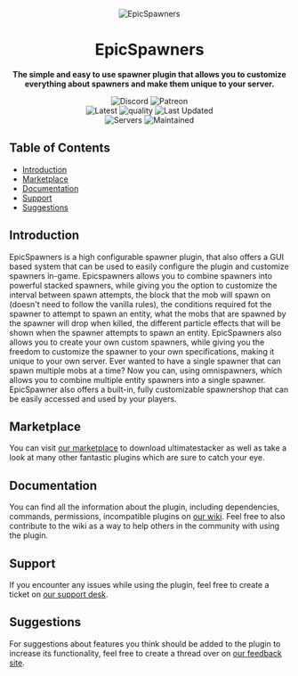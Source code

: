 <p align="center">
<img src="https://proxy.songoda.com/200/https://cdn2.songoda.com/products/epicspawners/5vteSKAGiFo6ElBhkFqUuKO13ggH28GDO3tundgK.png" alt="EpicSpawners" />
</p>
<h1 align="center">EpicSpawners</h1>

<p align="center">
  <b>The simple and easy to use spawner plugin that allows you to customize everything about spawners and make them unique to your server.</b>

<p align="center">
<img alt="Discord" src="https://img.shields.io/discord/293212540723396608?color=7289DA&label=Discord&logo=discord&logoColor=7289DA&link=https://discord.gg/songoda"> <img alt="Patreon" src="https://img.shields.io/badge/-Support_on_Patreon-F96854.svg?logo=patreon&style=flat&logoColor=white&link=https://wwww.patreon.com/songoda">  <br/> <img alt="Latest" src="https://img.shields.io/badge/-ver_6.4.5-4078C0.svg?logo=github&style=flat&logoColor=white&color=blue&label=Latest&labelColor=black"> <img alt="quality" src="https://img.shields.io/codacy/grade/1538be190da6406aa6a2bc711b2478a2"> <img alt="Last Updated" src="https://img.shields.io/github/last-commit/songoda/EpicSpawners"> <br/> <img alt="Servers" src="https://img.shields.io/bstats/servers/4181"> <img alt="Maintained" src="https://img.shields.io/maintenance/yes/2020"> 

<br />

## Table of Contents 

* [Introduction](#introduction)
* [Marketplace](#marketplace)
* [Documentation](#documentation)
* [Support](#support)
* [Suggestions](#suggestions)

## Introduction
EpicSpawners is a high configurable spawner plugin, that also offers a GUI based system that can be used to easily configure the plugin and customize spawners in-game. Epicspawners allows you to combine spawners into powerful stacked spawners, while giving you the option to customize the interval between spawn attempts, the block that the mob will spawn on (doesn't need to follow the vanilla rules), the conditions required fot the spawner to attempt to spawn an entity, what the mobs that are spawned by the spawner will drop when killed, the different particle effects that will be shown when the spawner attempts to spawn an entity. EpicSpawners also allows you to create your own custom spawners, while giving you the freedom to customize the spawner to your own specifications, making it unique to your own server. Ever wanted to have a single spawner that can spawn multiple mobs at a time? Now you can, using omnispawners, which allows you to combine multiple entity spawners into a single spawner. EpicSpawner also offers a built-in, fully customizable spawnershop that can be easily accessed and used by your players. 

## Marketplace
You can visit [our marketplace](https://songoda.com/marketplace/product/epicspawners-the-ultimate-spawner-plugin.13) to download ultimatestacker as well as take a look at many other fantastic plugins which are sure to catch your eye.

## Documentation
You can find all the information about the plugin, including dependencies, commands, permissions, incompatible plugins on [our wiki](https://wiki.songoda.com/Epic_Spawners). Feel free to also contribute to the wiki as a way to help others in the community with using the plugin.
  
## Support
If you encounter any issues while using the plugin, feel free to create a ticket on [our support desk](https://support.songoda.com).

## Suggestions
For suggestions about features you think should be added to the plugin to increase its functionality, feel free to create a thread over on [our feedback site](https://feedback.songoda.com).

